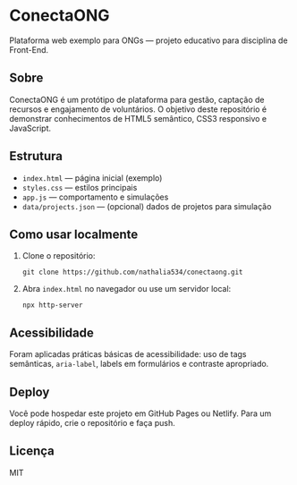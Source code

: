 # ConectaONG

Plataforma web exemplo para ONGs — projeto educativo para disciplina de Front-End.

## Sobre
ConectaONG é um protótipo de plataforma para gestão, captação de recursos e engajamento de voluntários. O objetivo deste repositório é demonstrar conhecimentos de HTML5 semântico, CSS3 responsivo e JavaScript.

## Estrutura
- `index.html` — página inicial (exemplo)
- `styles.css` — estilos principais
- `app.js` — comportamento e simulações
- `data/projects.json` — (opcional) dados de projetos para simulação

## Como usar localmente
1. Clone o repositório:
   ```
   git clone https://github.com/nathalia534/conectaong.git
   ```
2. Abra `index.html` no navegador ou use um servidor local:
   ```
   npx http-server
   ```

## Acessibilidade
Foram aplicadas práticas básicas de acessibilidade: uso de tags semânticas, `aria-label`, labels em formulários e contraste apropriado.

## Deploy
Você pode hospedar este projeto em GitHub Pages ou Netlify. Para um deploy rápido, crie o repositório e faça push.

## Licença
MIT
